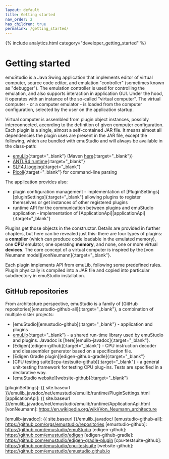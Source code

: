 ```yaml
---
layout: default
title: Getting started
nav_order: 2
has_children: true
permalink: /getting_started/
---
```


{% include analytics.html category="developer_getting_started" %}

# Getting started

emuStudio is a Java Swing application that implements editor of virtual computer, source code editor,
and emulation "controller" (sometimes known as "debugger"). The emulation controller is used for controlling the
emulation, and also supports interaction in application GUI. Under the hood, it operates with an instance
of the so-called "virtual computer". The virtual computer - or a computer emulator - is loaded from the computer
configuration, selected by the user on the application startup.

Virtual computer is assembled from plugin object instances, possibly interconnected, according to the definition of
given computer configuration. Each plugin is a single, almost a self-contained JAR file. It means almost all
dependencies the plugin uses are present in the JAR file, except the following, which are bundled with emuStudio and
will always be available in the class-path:

- [emuLib][emulib-github]{:target="_blank"} (Maven [here][emulib-maven]{:target="_blank"})
- [ANTLR4 runtime][antlr-runtime]{:target="_blank"}
- [SLF4J logging][slf4j]{:target="_blank"}
- [Picoli][picoli]{:target="_blank"} for command-line parsing

The application provides also:

- plugin configuration management - implementation of [PluginSettings][pluginSettings]{:target="_blank"} allowing
  plugins
  to register themselves or get instances of other registered plugins
- runtime API for the communication between plugins and emuStudio application - implementation
  of [ApplicationApi][applicationApi]{:target="_blank"}

Plugins get those objects in the constructor. Details are provided in further chapters, but here can be revealed just
this: there are four types of plugins: a **compiler** (which can produce code loadable in the
emulated memory), one **CPU** emulator, one operating **memory**, and none, one or more virtual **devices**. The core
concept of
a virtual computer is inspired by the [von Neumann model][vonNeumann]{:target="_blank"}.

Each plugin implements API from emuLib, following some predefined rules. Plugin physically is compiled into a JAR file
and copied into particular subdirectory in emuStudio installation.

## GitHub repositories

From architecture perspective, emuStudio is a family of [GitHub repositories][emustudio-github-all]{:target="_blank"}, a
combination of multiple sister projects:

- [emuStudio][emustudio-github]{:target="_blank"} - application and plugins
- [emuLib][emulib-github]{:target="_blank"} - a shared run-time library used by emuStudio and plugins. Javadoc is [here][emulib-javadoc]{:target="_blank"}.
- [Edigen][edigen-github]{:target="_blank"} - CPU instruction decoder and disassembler generator based on a specification file.
- [Edigen Gradle plugin][edigen-github-gradle]{:target="_blank"}
- [CPU testing suite][cpu-testsuite-github]{:target="_blank"} - a general unit-testing framework for testing CPU plug-ins. Tests are
  specified in a declarative way.
- [emuStudio website][website-github]{:target="_blank"}


[antlr-runtime]: https://mvnrepository.com/artifact/org.antlr/antlr4-runtime/4.11.1
[slf4j]: https://mvnrepository.com/artifact/org.slf4j/slf4j-api/1.7.30
[picoli]: https://mvnrepository.com/artifact/info.picocli/picocli/4.7.0
[pluginSettings]: {{ site.baseurl }}/emulib_javadoc/net/emustudio/emulib/runtime/PluginSettings.html
[applicationApi]: {{ site.baseurl }}/emulib_javadoc/net/emustudio/emulib/runtime/ApplicationApi.html
[vonNeumann]: https://en.wikipedia.org/wiki/Von_Neumann_architecture

[emulib-maven]: https://search.maven.org/artifact/net.emustudio/emulib/11.5.0/jar
[emulib-github]: https://github.com/emustudio/emuLib
[emulib-javadoc]: {{ site.baseurl }}/emulib_javadoc/
[emustudio-github-all]: https://github.com/orgs/emustudio/repositories
[emustudio-github]: https://github.com/emustudio/emuStudio
[edigen-github]: https://github.com/emustudio/edigen
[edigen-github-gradle]: https://github.com/emustudio/edigen-gradle-plugin
[cpu-testsuite-github]: https://github.com/emustudio/cpu-testsuite
[website-github]: https://github.com/emustudio/emustudio.github.io

